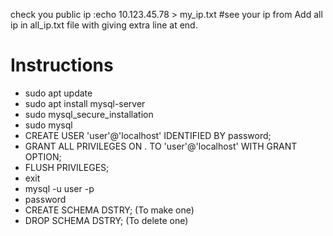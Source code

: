 check you public ip :echo  10.123.45.78 > my_ip.txt  #see your ip from
Add all ip in all_ip.txt file with giving extra line at end. 


# Instructions
- sudo apt update
- sudo apt install mysql-server
- sudo mysql_secure_installation
- sudo mysql
- CREATE USER 'user'@'localhost' IDENTIFIED BY password;
- GRANT ALL PRIVILEGES ON . TO 'user'@'localhost' WITH GRANT OPTION;
- FLUSH PRIVILEGES;
- exit
- mysql -u user -p
- password
- CREATE SCHEMA DSTRY; (To make one)
- DROP SCHEMA DSTRY; (To delete one)
